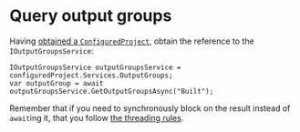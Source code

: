 Query output groups
===================

Having [obtained a `ConfiguredProject`](Finding_CPS_in_a_VS_project.md),
obtain the reference to the `IOutputGroupsService`:

    IOutputGroupsService outputGroupsService = configuredProject.Services.OutputGroups;
    var outputGroup = await outputGroupsService.GetOutputGroupsAsync("Built");

Remember that if you need to synchronously block on the result
instead of `await`ing it, that you follow [the threading rules][1].

 [1]: http://blogs.msdn.com/b/andrewarnottms/archive/2014/05/07/asynchronous-and-multithreaded-programming-within-vs-using-the-joinabletaskfactory.aspx